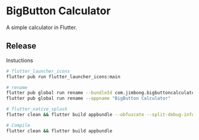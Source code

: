 
BigButton Calculator
===========================

A simple calculator in Flutter.



Release
--------------

Instuctions

```bash
# flutter_launcher_icons
flutter pub run flutter_launcher_icons:main

# rename
flutter pub global run rename --bundleId com.jimbong.bigbuttoncalculator
flutter pub global run rename --appname "BigButton Calculator"

# flutter_native_splash
flutter clean && flutter build appbundle --obfuscate --split-debug-info=./symbols/

# Compile
flutter clean && flutter build appbundle
```
